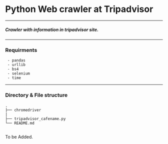 ﻿# Python Web crawler at Tripadvisor
------------------
##### Crawler with information in tripadvisor site.
------------------------
### Requirments
```
 - pandas
 - urllib
 - bs4
 - selenium
 - time
```
----------------
### Directory & File structure
```
.
├── chromedriver
|       
├── tripadvisor_cafename.py
└── README.md
   
```
To be Added.